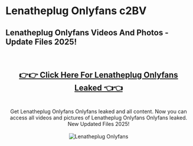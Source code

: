 # Lenatheplug Onlyfans c2BV

<h2>Lenatheplug Onlyfans Videos And Photos - Update Files 2025!</h2>
<br>
<div align="center">
<h2><a href="https://213.232.235.80/live/video.php?q=lenatheplug-onlyfans" rel="nofollow">👉👉 Click Here For Lenatheplug Onlyfans Leaked 👈👈</a></h2>

<br>
Get Lenatheplug Onlyfans Onlyfans leaked and all content. Now you can access all videos and pictures of Lenatheplug Onlyfans Onlyfans leaked. New Updated Files 2025!
<br>
<br>
<a href="https://213.232.235.80/live/video.php?q=lenatheplug-onlyfans" rel="nofollow" data-target="animated-image.originalLink"><img src="https://i.imgur.com/dJHk4Zq.gif" alt="Lenatheplug Onlyfans" style="max-width: 100%; display: inline-block;" data-target="animated-image.originalImage"></a>
</div>
<br>